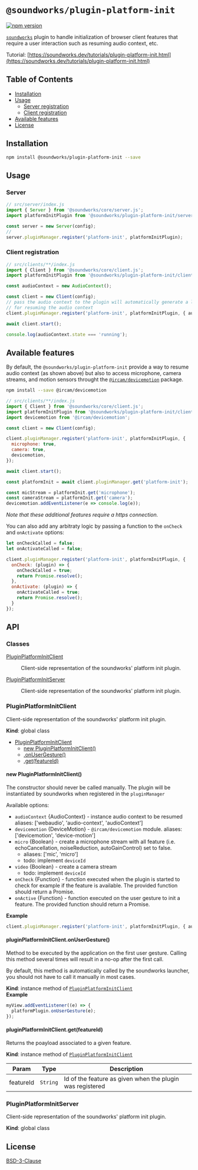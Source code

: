 # `@soundworks/plugin-platform-init`

[![npm version](https://badge.fury.io/js/@soundworks%2Fplugin-platform-init.svg)](https://badge.fury.io/js/@soundworks%2Fplugin-scripting)

[`soundworks`](https://soundworks.dev) plugin to handle initialization of browser client features that require a user interaction such as resuming audio context, etc. 

Tutorial: [https://soundworks.dev/tutorials/plugin-platform-init.html](https://soundworks.dev/tutorials/plugin-platform-init.html)

## Table of Contents

<!-- toc -->

- [Installation](#installation)
- [Usage](#usage)
  * [Server registration](#server-registration)
  * [Client registration](#client-registration)
- [Available features](#available-features)
- [License](#license)

<!-- tocstop -->

## Installation

```sh
npm install @soundworks/plugin-platform-init --save
```

## Usage

### Server

```js
// src/server/index.js
import { Server } from '@soundworks/core/server.js';
import platformInitPlugin from '@soundworks/plugin-platform-init/server.js';

const server = new Server(config);
// 
server.pluginManager.register('platform-init', platformInitPlugin);
```

### Client registration

```js
// src/clients/**/index.js
import { Client } from '@soundworks/core/client.js';
import platformInitPlugin from '@soundworks/plugin-platform-init/client.js';

const audioContext = new AudioContext();

const client = new Client(config);
// pass the audio context to the plugin will automatically generate a landing page 
// for resuming the audio context
client.pluginManager.register('platform-init', platformInitPlugin, { audioContext });

await client.start();

console.log(audioContext.state === 'running');
```

## Available features

By default, the `@soundworks/plugin-platform-init` provide a way to resume audio context (as shown above) but also to access microphone, camera streams, and motion sensors throught the [`@ircam/devicemotion`](https://www.npmjs.com/package/@ircam/devicemotion) package.

```sh
npm install --save @ircam/devicemotion
```

```js
// src/clients/**/index.js
import { Client } from '@soundworks/core/client.js';
import platformInitPlugin from '@soundworks/plugin-platform-init/client.js';
import devicemotion from '@ircam/devicemotion';

const client = new Client(config);

client.pluginManager.register('platform-init', platformInitPlugin, { 
  microphone: true,
  camera: true,
  devicemotion,
});

await client.start();

const platformInit = await client.pluginManager.get('platform-init');

const micStream = platformInit.get('microphone');
const cameraStream = platformInit.get('camera');
devicemotion.addEventListener(e => console.log(e));
```

_Note that these additional features require a https connection._

You can also add any arbitraty logic by passing a function to the `onCheck` and 
`onActivate` options:

```js
let onCheckCalled = false;
let onActivateCalled = false;

client.pluginManager.register('platform-init', platformInitPlugin, {
  onCheck: (plugin) => {
    onCheckCalled = true;
    return Promise.resolve();
  },
  onActivate: (plugin) => {
    onActivateCalled = true;
    return Promise.resolve();
  }
});
```

## API

<!-- api -->

### Classes

<dl>
<dt><a href="#PluginPlatformInitClient">PluginPlatformInitClient</a></dt>
<dd><p>Client-side representation of the soundworks&#39; platform init plugin.</p>
</dd>
<dt><a href="#PluginPlatformInitServer">PluginPlatformInitServer</a></dt>
<dd><p>Client-side representation of the soundworks&#39; platform init plugin.</p>
</dd>
</dl>

<a name="PluginPlatformInitClient"></a>

### PluginPlatformInitClient
Client-side representation of the soundworks' platform init plugin.

**Kind**: global class  

* [PluginPlatformInitClient](#PluginPlatformInitClient)
    * [new PluginPlatformInitClient()](#new_PluginPlatformInitClient_new)
    * [.onUserGesture()](#PluginPlatformInitClient+onUserGesture)
    * [.get(featureId)](#PluginPlatformInitClient+get)

<a name="new_PluginPlatformInitClient_new"></a>

#### new PluginPlatformInitClient()
The constructor should never be called manually. The plugin will be
instantiated by soundworks when registered in the `pluginManager`

Available options:
- `audioContext` {AudioContext} - instance audio context to be resumed
  aliases: ['webaudio', 'audio-context', 'audioContext']
- `devicemotion` {DeviceMotion} - `@ircam/devicemotion` module.
  aliases: ['devicemotion', 'device-motion']
- `micro` {Boolean} - create a microphone stream with all feature (i.e.
  echoCancellation, noiseReduction, autoGainControl) set to false.
  + aliases: ['mic', 'micro']
  + todo: implement `deviceId`
- `video` {Boolean} - create a camera stream
  + todo: implement `deviceId`
- `onCheck` {Function} - function executed when the plugin is started to check
  for example if the feature is available. The provided function should return
  a Promise.
- `onActive` {Function} - function executed on the user gesture to init a feature.
  The provided function should return a Promise.

**Example**  
```js
client.pluginManager.register('platform-init', platformInitPlugin, { audioContext });
```
<a name="PluginPlatformInitClient+onUserGesture"></a>

#### pluginPlatformInitClient.onUserGesture()
Method to be executed by the application on the first user gesture. Calling
this method several times will result in a no-op after the first call.

By default, this method is automatically called by the soundworks launcher,
you should not have to call it manually in most cases.

**Kind**: instance method of [<code>PluginPlatformInitClient</code>](#PluginPlatformInitClient)  
**Example**  
```js
myView.addEventListener((e) => {
  platformPlugin.onUserGesture(e);
});
```
<a name="PluginPlatformInitClient+get"></a>

#### pluginPlatformInitClient.get(featureId)
Returns the poayload associated to a given feature.

**Kind**: instance method of [<code>PluginPlatformInitClient</code>](#PluginPlatformInitClient)  

| Param | Type | Description |
| --- | --- | --- |
| featureId | <code>String</code> | Id of the feature as given when the plugin was  registered |

<a name="PluginPlatformInitServer"></a>

### PluginPlatformInitServer
Client-side representation of the soundworks' platform init plugin.

**Kind**: global class  

<!-- apistop -->

## License

[BSD-3-Clause](./LICENSE)
